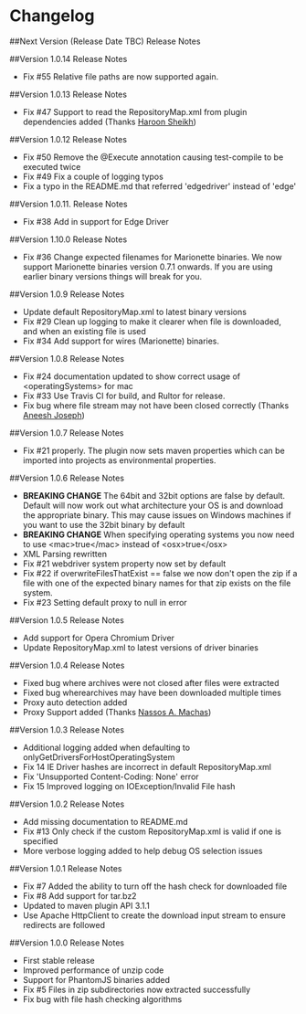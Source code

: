 # Changelog

##Next Version (Release Date TBC) Release Notes

##Version 1.0.14 Release Notes

* Fix #55 Relative file paths are now supported again. 

##Version 1.0.13 Release Notes

* Fix #47 Support to read the RepositoryMap.xml from plugin dependencies added (Thanks [Haroon Sheikh](https://github.com/haroon-sheikh))

##Version 1.0.12 Release Notes

* Fix #50 Remove the @Execute annotation causing test-compile to be executed twice
* Fix #49 Fix a couple of logging typos
* Fix a typo in the README.md that referred 'edgedriver' instead of 'edge'

##Version 1.0.11. Release Notes

* Fix #38 Add in support for Edge Driver

##Version 1.10.0 Release Notes

* Fix #36 Change expected filenames for Marionette binaries.  We now support Marionette binaries version 0.7.1 onwards.  If you are using earlier binary versions things will break for you.

##Version 1.0.9 Release Notes

* Update default RepositoryMap.xml to latest binary versions
* Fix #29 Clean up logging to make it clearer when file is downloaded, and when an existing file is used
* Fix #34 Add support for wires (Marionette) binaries.

##Version 1.0.8 Release Notes

* Fix #24 documentation updated to show correct usage of &lt;operatingSystems&gt; for mac
* Fix #33 Use Travis CI for build, and Rultor for release.
* Fix bug where file stream may not have been closed correctly (Thanks [Aneesh Joseph](https://github.com/aneesh-josephUpdate))

##Version 1.0.7 Release Notes

* Fix #21 properly.  The plugin now sets maven properties which can be imported into projects as environmental properties.

##Version 1.0.6 Release Notes

* **BREAKING CHANGE** The 64bit and 32bit options are false by default.  Default will now work out what architecture your OS is and download the appropriate binary.  This may cause issues on Windows machines if you want to use the 32bit binary by default
* **BREAKING CHANGE** When specifying operating systems you now need to use &lt;mac&gt;true&lt;/mac&gt; instead of &lt;osx&gt;true&lt;/osx&gt;
* XML Parsing rewritten
* Fix #21 webdriver system property now set by default
* Fix #22 if overwriteFilesThatExist == false we now don't open the zip if a file with one of the expected binary names for that zip exists on the file system.
* Fix #23 Setting default proxy to null in error

##Version 1.0.5 Release Notes

* Add support for Opera Chromium Driver
* Update RepositoryMap.xml to latest versions of driver binaries

##Version 1.0.4 Release Notes

* Fixed bug where archives were not closed after files were extracted
* Fixed bug wherearchives may have been downloaded multiple times
* Proxy auto detection added
* Proxy Support added (Thanks [Nassos A. Machas](https://github.com/NMichas))

##Version 1.0.3 Release Notes

* Additional logging added when defaulting to onlyGetDriversForHostOperatingSystem
* Fix 14 IE Driver hashes are incorrect in default RepositoryMap.xml
* Fix 'Unsupported Content-Coding: None' error
* Fix 15 Improved logging on IOException/Invalid File hash

##Version 1.0.2 Release Notes

* Add missing documentation to README.md
* Fix #13 Only check if the custom RepositoryMap.xml is valid if one is specified
* More verbose logging added to help debug OS selection issues

##Version 1.0.1 Release Notes

* Fix #7 Added the ability to turn off the hash check for downloaded file
* Fix #8 Add support for tar.bz2
* Updated to maven plugin API 3.1.1
* Use Apache HttpClient to create the download input stream to ensure redirects are followed

##Version 1.0.0 Release Notes

* First stable release
* Improved performance of unzip code
* Support for PhantomJS binaries added
* Fix #5 Files in zip subdirectories now extracted successfully
* Fix bug with file hash checking algorithms

